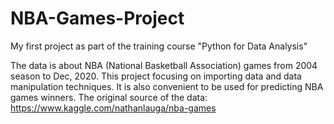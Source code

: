 # NBA-Games-Project
My first project as part of the training course "Python for Data Analysis"

The data is about NBA (National Basketball Association) games from 2004 season to Dec, 2020.
This project focusing on importing data and data manipulation techniques. It is also convenient to be used for predicting NBA games winners.
The original source of the data: https://www.kaggle.com/nathanlauga/nba-games
